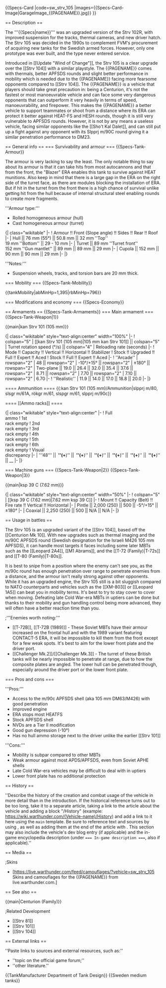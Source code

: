 {{Specs-Card
|code=sw_strv_105
|images={{Specs-Card-Image|GarageImage_{{PAGENAME}}.jpg}}
}}

== Description ==
<!-- ''In the description, the first part should be about the history of the creation and combat usage of the vehicle, as well as its key features. In the second part, tell the reader about the ground vehicle in the game. Insert a screenshot of the vehicle, so that if the novice player does not remember the vehicle by name, he will immediately understand what kind of vehicle the article is talking about.'' -->
The '''{{Specs|name}}''' was an upgraded version of the Strv 102R, with improved suspension for the tracks, thermal cameras, and new driver hatch. The Strv 105 was decided in the 1990s to complement FVM's procurement of acquiring new tanks for the Swedish armed forces. However, only one prototype was ever built, and the type never entered service.

Introduced in [[Update "Wind of Change"]], the Strv 105 is a clear upgrade over the [[Strv 104]] with a similar playstyle. The {{PAGENAME}} comes with thermals, better APFSDS rounds and slight better performance in mobility which is needed due to the {{PAGENAME}} facing more fearsome opponents compared to [[Strv 104]]. The {{PAGENAME}} is a vehicle that players should take great precaution in: being a Centurion, it's not the fastest or most manoeuvrable vehicle and can face some very dangerous opponents that can outperform it very heavily in terms of speed, manoeuvrability, and firepower. This makes the {{PAGENAME}} a better vehicle to support teammates or shoot from a distance where its ERA can protect it better against HEAT-FS and HESH rounds, though it is still very vulnerable to APFSDS rounds. However, it is not by any means a useless vehicle, facing similar opponents like the [[Sho't Kal Dalet]], and can still put up a fight against any opponent with its Slpprj m/90C round giving it a similar penetration performance to DM23.

== General info ==
=== Survivability and armour ===
{{Specs-Tank-Armour}}
<!-- ''Describe armour protection. Note the most well protected and key weak areas. Appreciate the layout of modules as well as the number and location of crew members. Is the level of armour protection sufficient, is the placement of modules helpful for survival in combat? If necessary use a visual template to indicate the most secure and weak zones of the armour.'' -->
The armour is very lacking to say the least. The only notable thing to say about its armour is that it can take hits from most autocannons and that from the front, the "Blazer" ERA enables this tank to survive against HEAT munitions. Also keep in mind that there is a large gap in the ERA on the right side of the turret face, as there are modules blocking the installation of ERA. But if hit in the turret from the front there is a high chance of survival unlike getting hit from the hull because of internal structural steel enabling rounds to create more fragments.

'''Armour type:'''
* Rolled homogeneous armour (hull)
* Cast homogeneous armour (turret)

{| class="wikitable"
|-
! Armour !! Front (Slope angle) !! Sides !! Rear !! Roof
|-
| Hull || 76 mm (55°) || 50.8 mm || 32 mm ''Top'' <br> 19 mm ''Bottom'' || 29 - 10 mm
|-
| Turret || 89 mm ''Turret front'' <br> 152 mm ''Gun mantlet'' || 89 mm || 89 mm || 29 mm
|-
| Cupola || 152 mm || 90 mm || 90 mm || 29 mm
|-
|}

'''Notes:'''

* Suspension wheels, tracks, and torsion bars are 20 mm thick.

=== Mobility ===
{{Specs-Tank-Mobility}}
<!-- ''Write about the mobility of the ground vehicle. Estimate the specific power and manoeuvrability, as well as the maximum speed forwards and backwards.'' -->

{{tankMobility|abMinHp=1,395|rbMinHp=796}}

=== Modifications and economy ===
{{Specs-Economy}}

== Armaments ==
{{Specs-Tank-Armaments}}
=== Main armament ===
{{Specs-Tank-Weapon|1}}
<!-- ''Give the reader information about the characteristics of the main gun. Assess its effectiveness in a battle based on the reloading speed, ballistics and the power of shells. Do not forget about the flexibility of the fire, that is how quickly the cannon can be aimed at the target, open fire on it and aim at another enemy. Add a link to the main article on the gun: <code><nowiki>{{main|Name of the weapon}}</nowiki></code>. Describe in general terms the ammunition available for the main gun. Give advice on how to use them and how to fill the ammunition storage.'' -->
{{main|kan Strv 101 (105 mm)}}

{| class="wikitable" style="text-align:center" width="100%"
|-
! colspan="5" | [[kan Strv 101 (105 mm)|105 mm kan Strv 101]] || colspan="5" | Turret rotation speed (°/s) || colspan="4" | Reloading rate (seconds)
|-
! Mode !! Capacity !! Vertical !! Horizontal !! Stabilizer
! Stock !! Upgraded !! Full !! Expert !! Aced
! Stock !! Full !! Expert !! Aced
|-
! ''Arcade''
| rowspan="2" | 48 || rowspan="2" | -10°/+15° || rowspan="2" | ±180° || rowspan="2" | Two-plane || 19.0 || 26.4 || 32.0 || 35.4 || 37.6 || rowspan="2" | 8.71 || rowspan="2" | 7.70 || rowspan="2" | 7.10 || rowspan="2" | 6.70
|-
! ''Realistic''
| 11.9 || 14.0 || 17.0 || 18.8 || 20.0
|-
|}

==== Ammunition ====
{{:kan Strv 101 (105 mm)/Ammunition|slpprj m/80, slsgr m/61A, rökgr m/61, slspgr m/61, slpprj m/90c}}

==== [[Ammo racks]] ====
<!-- [[File:Ammoracks_{{PAGENAME}}.png|right|thumb|x250px|[[Ammo racks]] of the {{PAGENAME}}]] -->
<!-- '''Last updated:''' -->
{| class="wikitable" style="text-align:center"
|-
! Full<br>ammo
! 1st<br>rack empty
! 2nd<br>rack empty
! 3rd<br>rack empty
! 4th<br>rack empty
! 5th<br>rack empty
! 6th<br>rack empty
! Visual<br>discrepancy
|-
| '''48''' || __&nbsp;''(+__)'' || __&nbsp;''(+__)'' || __&nbsp;''(+__)'' || __&nbsp;''(+__)'' || __&nbsp;''(+__)'' || __&nbsp;''(+__)'' || __
|-
|}

=== Machine guns ===
{{Specs-Tank-Weapon|2}}
{{Specs-Tank-Weapon|3}}
<!-- ''Offensive and anti-aircraft machine guns not only allow you to fight some aircraft but also are effective against lightly armoured vehicles. Evaluate machine guns and give recommendations on its use.'' -->
{{main|ksp 39 C (7.62 mm)}}

{| class="wikitable" style="text-align:center" width="50%"
|-
! colspan="5" | [[ksp 39 C (7.62 mm)|7.62 mm ksp 39 C]]
|-
! Mount !! Capacity (Belt) !! Fire rate !! Vertical !! Horizontal
|-
| Pintle || 2,000 (250) || 500 || -5°/+15° || ±180°
|-
| Coaxial || 2,250 (250) || 500 || N/A || N/A
|-
|}

== Usage in battles ==
<!-- ''Describe the tactics of playing in the vehicle, the features of using vehicles in the team and advice on tactics. Refrain from creating a "guide" - do not impose a single point of view but instead give the reader food for thought. Describe the most dangerous enemies and give recommendations on fighting them. If necessary, note the specifics of the game in different modes (AB, RB, SB).'' -->
The Strv 105 is an upgraded variant of the [[Strv 104]], based off the [[Centurion Mk 10]]. With new upgrades such as thermal imaging and the m/90C APFSDS round (Swedish designation for the Israeli M426 105 mm APFSDS), it can handle most targets it faces including some later MBTs such as the [[Leopard 2A4]], [[M1 Abrams]], and the [[T-72 (Family)|T-72s]] and [[T-80 (Family)|T-80s]].

It is best to snipe from a position where the enemy can't see you, as the m/90c round has enough penetration over range to penetrate enemies from a distance, and the armour isn't really strong against other opponents. While it has an upgraded engine, the Strv 105 still is a bit sluggish compared to NATO counterparts and vehicles such as the [[XM-803]] or [[Leopard 1A5]] can beat you in mobility terms. It's best to try to stay cover to cover when moving. Defeating late Cold War-era MBTs in uptiers can be done but thanks to their mobility and gun handling control being more advanced, they will often have a better reaction time than you.

;'''Enemies worth noting:'''

* [[T-72B]], [[T-72B (1989)]] - These Soviet MBTs have their armour increased on the frontal hull and with the 1989 variant featuring CONTACT-5 ERA, it will be impossible to kill them from the front except for a few weak spots. It's best to aim for the lower front plate and the driver port.
* [[Challenger Mk.2]]/[[Challenger Mk.3]] - The turret of these British tanks will be nearly impossible to penetrate at range, due to how the composite plates are angled. The lower hull can be penetrated though, especially around the driver port or the lower front plate.

=== Pros and cons ===
<!-- ''Summarise and briefly evaluate the vehicle in terms of its characteristics and combat effectiveness. Mark its pros and cons in a bulleted list. Try not to use more than 6 points for each of the characteristics. Avoid using categorical definitions such as "bad", "good" and the like - use substitutions with softer forms such as "inadequate" and "effective".'' -->

'''Pros:'''

* Access to the m/90c APFSDS shell (aka 105 mm DM63/M426) with good penetration
* Improved engine
* ERA stops most HEATFS
* Stock APFSDS shell
* NVDs are a Tier II modification
* Good gun depression (-10°)
* Has no hull ammo storage next to the driver unlike the earlier [[Strv 101]]

'''Cons:'''

* Mobility is subpar compared to other MBTs
* Weak armour against most APDS/APFSDS, even from Soviet APHE shells
* Late Cold War-era vehicles may be difficult to deal with in uptiers
* Lower front plate has no additional protection

== History ==
<!-- ''Describe the history of the creation and combat usage of the vehicle in more detail than in the introduction. If the historical reference turns out to be too long, take it to a separate article, taking a link to the article about the vehicle and adding a block "/History" (example: <nowiki>https://wiki.warthunder.com/(Vehicle-name)/History</nowiki>) and add a link to it here using the <code>main</code> template. Be sure to reference text and sources by using <code><nowiki><ref></ref></nowiki></code>, as well as adding them at the end of the article with <code><nowiki><references /></nowiki></code>. This section may also include the vehicle's dev blog entry (if applicable) and the in-game encyclopedia description (under <code><nowiki>=== In-game description ===</nowiki></code>, also if applicable).'' -->
''Describe the history of the creation and combat usage of the vehicle in more detail than in the introduction. If the historical reference turns out to be too long, take it to a separate article, taking a link to the article about the vehicle and adding a block "/History" (example: <nowiki>https://wiki.warthunder.com/(Vehicle-name)/History</nowiki>) and add a link to it here using the <code>main</code> template. Be sure to reference text and sources by using <code><nowiki><ref></ref></nowiki></code>, as well as adding them at the end of the article with <code><nowiki><references /></nowiki></code>. This section may also include the vehicle's dev blog entry (if applicable) and the in-game encyclopedia description (under <code><nowiki>=== In-game description ===</nowiki></code>, also if applicable).''

== Media ==
<!-- ''Excellent additions to the article would be video guides, screenshots from the game, and photos.'' -->

;Skins

* [https://live.warthunder.com/feed/camouflages/?vehicle=sw_strv_105 Skins and camouflages for the {{PAGENAME}} from live.warthunder.com.]

== See also ==
<!-- ''Links to the articles on the War Thunder Wiki that you think will be useful for the reader, for example:''
* ''reference to the series of the vehicles;''
* ''links to approximate analogues of other nations and research trees.'' -->
{{main|Centurion (Family)}}

;Related Development

* [[Strv 81]]
* [[Strv 101]]
* [[Strv 104]]

== External links ==
<!-- ''Paste links to sources and external resources, such as:''
* ''topic on the official game forum;''
* ''other literature.'' -->
''Paste links to sources and external resources, such as:''

* ''topic on the official game forum;''
* ''other literature.''

{{TankManufacturer Department of Tank Design}}
{{Sweden medium tanks}}